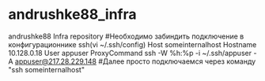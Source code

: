 # andrushke88_infra
andrushke88 Infra repository
#Необходимо забиндить подключение в конфигурационнике ssh(vi ~/.ssh/config)
Host someinternalhost
Hostname 10.128.0.18
User appuser
ProxyCommand ssh -W %h:%p -i ~/.ssh/appuser -A appuser@217.28.229.148
#Далее просто подключаемся через команду "ssh someinternalhost"
